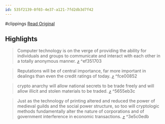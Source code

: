 ```yaml
---
id: 535f2139-0f03-4e37-a121-7fd2db3d7f42
---
```


#clippings
[Read Original](https://groups.csail.mit.edu/mac/classes/6.805/articles/crypto/cypherpunks/may-crypto-manifesto.html)

## Highlights

> Computer technology is on the verge of providing the ability for individuals and groups to communicate and interact with each other in a totally anonymous manner. [⤴️](https://omnivore.app/me/https-groups-csail-mit-edu-mac-classes-6-805-articles-crypto-cyp-18e1440e982#ef351703-82ca-404c-9379-a5727aa2ed05)  ^ef351703

> Reputations will be of central importance, far more important in dealings than even the credit ratings of today. [⤴️](https://omnivore.app/me/https-groups-csail-mit-edu-mac-classes-6-805-articles-crypto-cyp-18e1440e982#fce00852-5975-43b6-86be-474c18e3fd38)  ^fce00852

> crypto anarchy will allow national secrets to be trade freely and will allow illicit and stolen materials to be traded. [⤴️](https://omnivore.app/me/https-groups-csail-mit-edu-mac-classes-6-805-articles-crypto-cyp-18e1440e982#5655eb3c-af63-4aa6-861e-911172260677)  ^5655eb3c

> Just as the technology of printing altered and reduced the power of medieval guilds and the social power structure, so too will cryptologic methods fundamentally alter the nature of corporations and of government interference in economic transactions. [⤴️](https://omnivore.app/me/https-groups-csail-mit-edu-mac-classes-6-805-articles-crypto-cyp-18e1440e982#3e5c0edb-858f-4295-a4e6-19a567a8f500)  ^3e5c0edb


